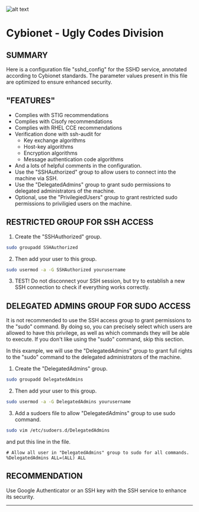 ![alt text][logo]

# Cybionet - Ugly Codes Division

## SUMMARY

Here is a configuration file "sshd_config" for the SSHD service, annotated according to Cybionet standards. The parameter values present in this file are optimized to ensure enhanced security.


## "FEATURES"

- Complies with STIG recommendations
- Complies with Cisofy recommendations
- Complies with RHEL CCE recommendations
- Verification done with ssh-audit for
	- Key exchange algorithms
	- Host-key algorithms
	- Encryption algorithms
	- Message authentication code algorithms
- And a lots of helpful comments in the configuration.
- Use the "SSHAuthorized" group to allow users to connect into the machine via SSH.
- Use the "DelegatedAdmins" group to grant sudo permissions to delegated administrators of the machine.
- Optional, use the "PrivilegiedUsers" group to grant restricted sudo permissions to priviligied users on the machine.


## RESTRICTED GROUP FOR SSH ACCESS

1. Create the "SSHAuthorized" group.

```bash
sudo groupadd SSHAuthorized
```

2. Then add your user to this group.

```bash
sudo usermod -a -G SSHAuthorized yourusername
```

3. TEST! Do not disconnect your SSH session, but try to establish a new SSH connection to check if everything works correctly.


## DELEGATED ADMINS GROUP FOR SUDO ACCESS

It is not recommended to use the SSH access group to grant permissions to the "sudo" command. By doing so, you can precisely select which users are allowed to have this privilege, as well as which commands they will be able to execute. If you don't like using the "sudo" command, skip this section.

In this example, we will use the "DelegatedAdmins" group to grant full rights to the "sudo" command to the delegated administrators of the machine.


1. Create the "DelegatedAdmins" group.

```bash
sudo groupadd DelegatedAdmins
```

2. Then add your user to this group.

```bash
sudo usermod -a -G DelegatedAdmins yourusername
```

3. Add a sudoers file to allow "DelegatedAdmins" group to use sudo command.

```bash
sudo vim /etc/sudoers.d/DelegatedAdmins
```

and put this line in the file.

```
# Allow all user in "DelegatedAdmins" group to sudo for all commands.
%DelegatedAdmins ALL=(ALL) ALL
```


## RECOMMENDATION

Use Google Authenticator or an SSH key with the SSH service to enhance its security.

---
[logo]: ./md/logo.png "Cybionet"
